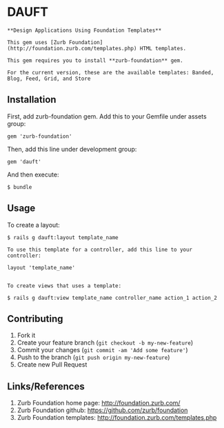 # DAUFT

    **Design Applications Using Foundation Templates**

    This gem uses [Zurb Foundation](http://foundation.zurb.com/templates.php) HTML templates.

    This gem requires you to install **zurb-foundation** gem.

    For the current version, these are the available templates: Banded, Blog, Feed, Grid, and Store


## Installation

First, add zurb-foundation gem. Add this to your Gemfile under assets group:

    gem 'zurb-foundation'


Then, add this line under development group:

    gem 'dauft'

And then execute:

    $ bundle


## Usage

To create a layout:

    $ rails g dauft:layout template_name

    To use this template for a controller, add this line to your controller:

    layout 'template_name'


    To create views that uses a template:

    $ rails g dauft:view template_name controller_name action_1 action_2


## Contributing

1. Fork it
2. Create your feature branch (`git checkout -b my-new-feature`)
3. Commit your changes (`git commit -am 'Add some feature'`)
4. Push to the branch (`git push origin my-new-feature`)
5. Create new Pull Request



## Links/References

1. Zurb Foundation home page: http://foundation.zurb.com/
2. Zurb Foundation github: https://github.com/zurb/foundation
2. Zurb Foundation templates: http://foundation.zurb.com/templates.php


